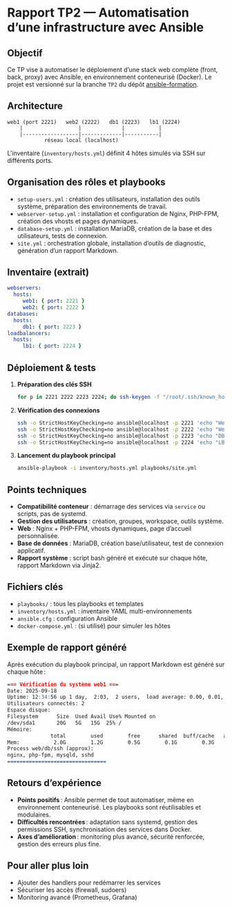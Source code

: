 
# Rapport TP2 — Automatisation d’une infrastructure avec Ansible

## Objectif
Ce TP vise à automatiser le déploiement d’une stack web complète (front, back, proxy) avec Ansible, en environnement conteneurisé (Docker). Le projet est versionné sur la branche `TP2` du dépôt [ansible-formation](https://github.com/youmeric/ansible-formation).

## Architecture

```
web1 (port 2221)   web2 (2222)   db1 (2223)   lb1 (2224)
	|                  |             |           |
	|------------------|-------------|-----------|
			réseau local (localhost)
```

L’inventaire (`inventory/hosts.yml`) définit 4 hôtes simulés via SSH sur différents ports.

## Organisation des rôles et playbooks

- `setup-users.yml` : création des utilisateurs, installation des outils système, préparation des environnements de travail.
- `webserver-setup.yml` : installation et configuration de Nginx, PHP-FPM, création des vhosts et pages dynamiques.
- `database-setup.yml` : installation MariaDB, création de la base et des utilisateurs, tests de connexion.
- `site.yml` : orchestration globale, installation d’outils de diagnostic, génération d’un rapport Markdown.

## Inventaire (extrait)

```yaml
webservers:
  hosts:
	 web1: { port: 2221 }
	 web2: { port: 2222 }
databases:
  hosts:
	 db1: { port: 2223 }
loadbalancers:
  hosts:
	 lb1: { port: 2224 }
```

## Déploiement & tests

1. **Préparation des clés SSH**
	```bash
	for p in 2221 2222 2223 2224; do ssh-keygen -f "/root/.ssh/known_hosts" -R "[localhost]:$p"; done
	```
2. **Vérification des connexions**
	```bash
	ssh -o StrictHostKeyChecking=no ansible@localhost -p 2221 'echo "Web1 OK"'
	ssh -o StrictHostKeyChecking=no ansible@localhost -p 2222 'echo "Web2 OK"'
	ssh -o StrictHostKeyChecking=no ansible@localhost -p 2223 'echo "DB1 OK"'
	ssh -o StrictHostKeyChecking=no ansible@localhost -p 2224 'echo "LB1 OK"'
	```
3. **Lancement du playbook principal**
	```bash
	ansible-playbook -i inventory/hosts.yml playbooks/site.yml
	```

## Points techniques

- **Compatibilité conteneur** : démarrage des services via `service` ou scripts, pas de systemd.
- **Gestion des utilisateurs** : création, groupes, workspace, outils système.
- **Web** : Nginx + PHP-FPM, vhosts dynamiques, page d’accueil personnalisée.
- **Base de données** : MariaDB, création base/utilisateur, test de connexion applicatif.
- **Rapport système** : script bash généré et exécuté sur chaque hôte, rapport Markdown via Jinja2.

## Fichiers clés

- `playbooks/` : tous les playbooks et templates
- `inventory/hosts.yml` : inventaire YAML multi-environnements
- `ansible.cfg` : configuration Ansible
- `docker-compose.yml` : (si utilisé) pour simuler les hôtes


## Exemple de rapport généré

Après exécution du playbook principal, un rapport Markdown est généré sur chaque hôte :

```markdown
=== Vérification du système web1 ===
Date: 2025-09-18
Uptime: 12:34:56 up 1 day,  2:03,  2 users,  load average: 0.00, 0.01, 0.05
Utilisateurs connectés: 2
Espace disque:
Filesystem      Size  Used Avail Use% Mounted on
/dev/sda1       20G   5G   15G  25% /
Mémoire:
			  total        used        free      shared  buff/cache   available
Mem:           2.0G        1.2G        0.5G        0.1G        0.3G        1.5G
Process web/db/ssh (approx):
nginx, php-fpm, mysqld, sshd
================================
```

## Retours d’expérience

- **Points positifs** : Ansible permet de tout automatiser, même en environnement conteneurisé. Les playbooks sont réutilisables et modulaires.
- **Difficultés rencontrées** : adaptation sans systemd, gestion des permissions SSH, synchronisation des services dans Docker.
- **Axes d’amélioration** : monitoring plus avancé, sécurité renforcée, gestion des erreurs plus fine.

## Pour aller plus loin

- Ajouter des handlers pour redémarrer les services
- Sécuriser les accès (firewall, sudoers)
- Monitoring avancé (Prometheus, Grafana)
